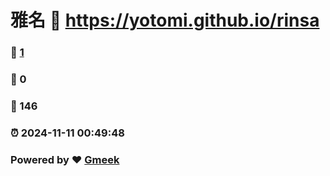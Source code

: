 # 雅名 :link: https://yotomi.github.io/rinsa 
### :page_facing_up: [1](https://yotomi.github.io/rinsa/tag.html) 
### :speech_balloon: 0 
### :hibiscus: 146 
### :alarm_clock: 2024-11-11 00:49:48 
### Powered by :heart: [Gmeek](https://github.com/Meekdai/Gmeek)
